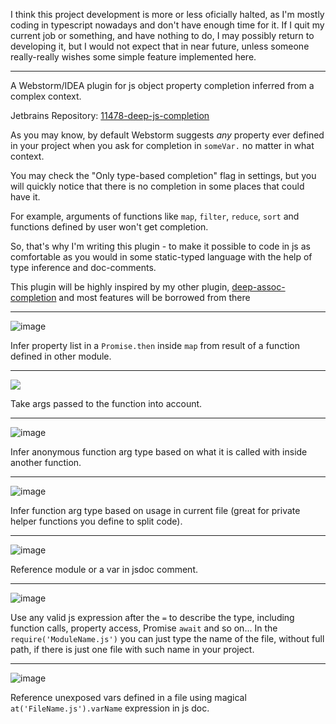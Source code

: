 
I think this project development is more or less oficially halted, as I'm mostly coding in typescript nowadays and don't have enough time for it. If I quit my current job or something, and have nothing to do, I may possibly return to developing it, but I would not expect that in near future, unless someone really-really wishes some simple feature implemented here.

__________________________________________

A Webstorm/IDEA plugin for js object property completion inferred from a complex context.

Jetbrains Repository: [11478-deep-js-completion](https://plugins.jetbrains.com/plugin/11478-deep-js-completion)

As you may know, by default Webstorm suggests _any_ property ever defined in 
your project when you ask for completion in `someVar.` no matter in what context.

You may check the "Only type-based completion" flag in settings, but you will 
quickly notice that there is no completion in some places that could have it. 

For example, arguments of functions like `map`, `filter`, `reduce`, 
`sort` and functions defined by user won't get completion.

So, that's why I'm writing this plugin - to make it possible to code in js as comfortable as you 
would in some static-typed language with the help of type inference and doc-comments.

This plugin will be highly inspired by my other plugin, 
[deep-assoc-completion](https://plugins.jetbrains.com/plugin/9927-deep-assoc-completion) 
and most features will be borrowed from there

_______________________

![image](https://user-images.githubusercontent.com/5202330/50491395-c90cd680-0a1a-11e9-9510-fa996c8924ed.png)

Infer property list in a `Promise.then` inside `map` from result of a function defined in other module.
_______________________

![](https://user-images.githubusercontent.com/5202330/50492068-28201a80-0a1e-11e9-946f-7525aebd59ca.png)

Take args passed to the function into account.

_______________________

![image](https://user-images.githubusercontent.com/5202330/50492169-c01e0400-0a1e-11e9-9eff-44d2cfebe09b.png)

Infer anonymous function arg type based on what it is called with inside another function.

_______________________

![image](https://user-images.githubusercontent.com/5202330/50492329-a4ffc400-0a1f-11e9-93dd-2cc3a5ea6fa2.png)

Infer function arg type based on usage in current file (great for private helper functions you define to split code).

_______________________

![image](https://user-images.githubusercontent.com/5202330/50492452-5acb1280-0a20-11e9-93f7-75ff4308daa1.png)

Reference module or a var in jsdoc comment.
_______________________

![image](https://user-images.githubusercontent.com/5202330/51289122-f257cb80-19f6-11e9-93dc-349430fa6a40.png)

Use any valid js expression after the `=` to describe the type, including function calls, property access, Promise `await` and so on...
In the `require('ModuleName.js')` you can just type the name of the file, without full path, if there is just one file with such name in your project.
_______________________

![image](https://user-images.githubusercontent.com/5202330/51420104-7640bd80-1b87-11e9-9f61-98ada29dae32.png)

Reference unexposed vars defined in a file using magical `at('FileName.js').varName` expression in js doc.
